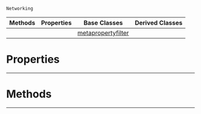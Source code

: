  `Networking`

|Methods|Properties|Base Classes|Derived Classes|
|---|---|---|---|
| | |[metapropertyfilter](https://github.com/zeroengineteam/ZeroDocs/blob/master/code_reference/class_reference/metapropertyfilter.markdown)| |


 #  Properties


---  
 #  Methods


---  
 

 